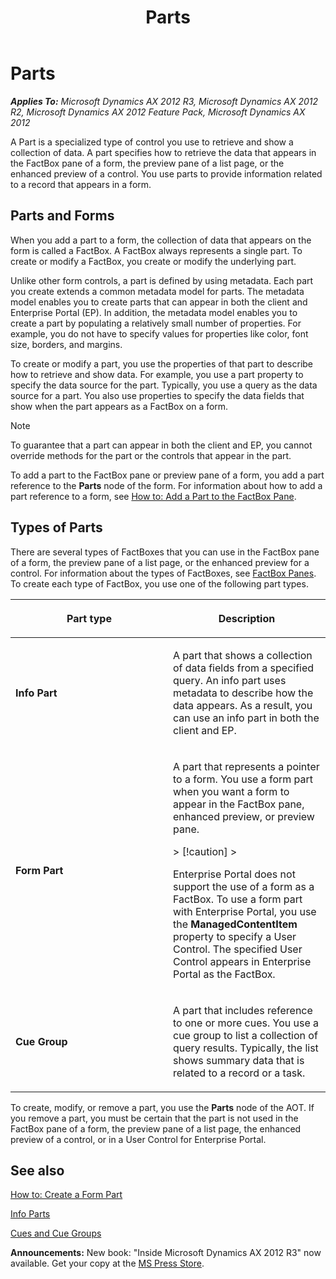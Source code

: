 ﻿---
title: Parts
TOCTitle: Parts
ms:assetid: 347f61a0-c3f7-4c9d-a2c1-3b9f6e286395
ms:mtpsurl: https://msdn.microsoft.com/en-us/library/Gg844683(v=AX.60)
ms:contentKeyID: 35242001
ms.date: 05/18/2015
mtps_version: v=AX.60
---

# Parts 


_**Applies To:** Microsoft Dynamics AX 2012 R3, Microsoft Dynamics AX 2012 R2, Microsoft Dynamics AX 2012 Feature Pack, Microsoft Dynamics AX 2012_

A Part is a specialized type of control you use to retrieve and show a collection of data. A part specifies how to retrieve the data that appears in the FactBox pane of a form, the preview pane of a list page, or the enhanced preview of a control. You use parts to provide information related to a record that appears in a form.

## Parts and Forms

When you add a part to a form, the collection of data that appears on the form is called a FactBox. A FactBox always represents a single part. To create or modify a FactBox, you create or modify the underlying part.

Unlike other form controls, a part is defined by using metadata. Each part you create extends a common metadata model for parts. The metadata model enables you to create parts that can appear in both the client and Enterprise Portal (EP). In addition, the metadata model enables you to create a part by populating a relatively small number of properties. For example, you do not have to specify values for properties like color, font size, borders, and margins.

To create or modify a part, you use the properties of that part to describe how to retrieve and show data. For example, you use a part property to specify the data source for the part. Typically, you use a query as the data source for a part. You also use properties to specify the data fields that show when the part appears as a FactBox on a form.


> [!NOTE]
> <P>To guarantee that a part can appear in both the client and EP, you cannot override methods for the part or the controls that appear in the part.</P>



To add a part to the FactBox pane or preview pane of a form, you add a part reference to the **Parts** node of the form. For information about how to add a part reference to a form, see [How to: Add a Part to the FactBox Pane](how-to-add-a-part-to-the-factbox-pane.md).

## Types of Parts

There are several types of FactBoxes that you can use in the FactBox pane of a form, the preview pane of a list page, or the enhanced preview for a control. For information about the types of FactBoxes, see [FactBox Panes](factbox-panes.md). To create each type of FactBox, you use one of the following part types.

<table>
<colgroup>
<col style="width: 50%" />
<col style="width: 50%" />
</colgroup>
<thead>
<tr class="header">
<th><p>Part type</p></th>
<th><p>Description</p></th>
</tr>
</thead>
<tbody>
<tr class="odd">
<td><p><strong>Info Part</strong></p></td>
<td><p>A part that shows a collection of data fields from a specified query. An info part uses metadata to describe how the data appears. As a result, you can use an info part in both the client and EP.</p></td>
</tr>
<tr class="even">
<td><p><strong>Form Part</strong></p></td>
<td><p>A part that represents a pointer to a form. You use a form part when you want a form to appear in the FactBox pane, enhanced preview, or preview pane.</p>
> [!caution]  
> <P>Enterprise Portal does not support the use of a form as a FactBox. To use a form part with Enterprise Portal, you use the <strong>ManagedContentItem</strong> property to specify a User Control. The specified User Control appears in Enterprise Portal as the FactBox.</P>
</td>
</tr>
<tr class="odd">
<td><p><strong>Cue Group</strong></p></td>
<td><p>A part that includes reference to one or more cues. You use a cue group to list a collection of query results. Typically, the list shows summary data that is related to a record or a task.</p></td>
</tr>
</tbody>
</table>


To create, modify, or remove a part, you use the **Parts** node of the AOT. If you remove a part, you must be certain that the part is not used in the FactBox pane of a form, the preview pane of a list page, the enhanced preview of a control, or in a User Control for Enterprise Portal.

## See also

[How to: Create a Form Part](how-to-create-a-form-part.md)

[Info Parts](info-parts.md)

[Cues and Cue Groups](cues-and-cue-groups.md)

  
**Announcements:** New book: "Inside Microsoft Dynamics AX 2012 R3" now available. Get your copy at the [MS Press Store](https://www.microsoftpressstore.com/store/inside-microsoft-dynamics-ax-2012-r3-9780735685109).

